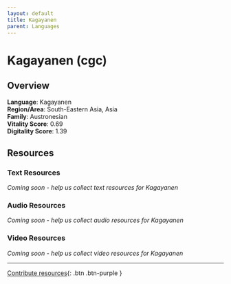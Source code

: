 ```yaml
---
layout: default
title: Kagayanen
parent: Languages
---
```


# Kagayanen (cgc)

## Overview

**Language**: Kagayanen  
**Region/Area**: South-Eastern Asia, Asia  
**Family**: Austronesian  
**Vitality Score**: 0.69  
**Digitality Score**: 1.39  

## Resources

### Text Resources
*Coming soon - help us collect text resources for Kagayanen*

### Audio Resources
*Coming soon - help us collect audio resources for Kagayanen*

### Video Resources
*Coming soon - help us collect video resources for Kagayanen*

---

[Contribute resources](https://fairtrain.github.io/){: .btn .btn-purple }
